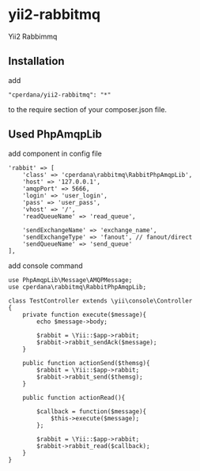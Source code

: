 # yii2-rabbitmq
Yii2 Rabbimmq

## Installation
add
```
"cperdana/yii2-rabbitmq": "*"
```
to the require section of your composer.json file.

## Used PhpAmqpLib
add component in config file
```
'rabbit' => [
	'class' => 'cperdana\rabbitmq\RabbitPhpAmqpLib',
	'host' => '127.0.0.1',
	'amqpPort' => 5666,
	'login' => 'user_login',
	'pass' => 'user_pass',
	'vhost' => '/',
	'readQueueName' => 'read_queue',

	'sendExchangeName' => 'exchange_name',
	'sendExchangeType' => 'fanout', // fanout/direct
	'sendQueueName' => 'send_queue'
],
```

add console command
```
use PhpAmqpLib\Message\AMQPMessage;
use cperdana\rabbitmq\RabbitPhpAmqpLib;

class TestController extends \yii\console\Controller
{
    private function execute($message){
        echo $message->body;
    
        $rabbit = \Yii::$app->rabbit;
        $rabbit->rabbit_sendAck($message);    
    }

    public function actionSend($themsg){
        $rabbit = \Yii::$app->rabbit;
        $rabbit->rabbit_send($themsg);
    }

    public function actionRead(){

        $callback = function($message){
            $this->execute($message);            
        };

        $rabbit = \Yii::$app->rabbit;
        $rabbit->rabbit_read($callback);
    }
}
```
